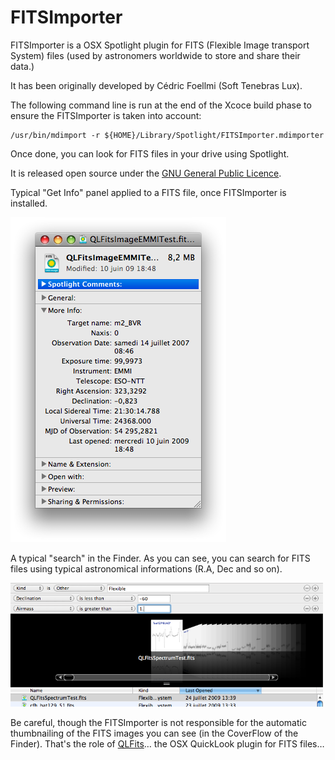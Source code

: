 FITSImporter
============

FITSImporter is a OSX Spotlight plugin for FITS (Flexible Image transport System) files (used by astronomers worldwide to store and share their data.)

It has been originally developed by Cédric Foellmi (Soft Tenebras Lux). 

The following command line is run at the end of the Xcoce build phase to ensure the FITSImporter is taken into account:

    /usr/bin/mdimport -r ${HOME}/Library/Spotlight/FITSImporter.mdimporter

Once done, you can look for FITS files in your drive using Spotlight.

It is released open source under the [GNU General Public Licence](http://en.wikipedia.org/wiki/GNU_General_Public_License).

Typical "Get Info" panel applied to a FITS file, once FITSImporter is installed.

<img src="Resources/FITSImporter_snap1.png" width=345px>

A typical "search" in the Finder. As you can see, you can search for FITS files using typical astronomical informations (R.A, Dec and so on).

<img src="Resources/FITSImporter_snap2.png" width=500px>

Be careful, though the FITSImporter is not responsible for the automatic thumbnailing of the FITS images you can see (in the CoverFlow of the Finder). That's the role of [QLFits](https://github.com/SoftTenebrasLux/QLFits)… the OSX QuickLook plugin for FITS files…

